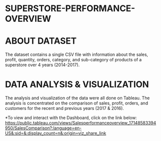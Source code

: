 # SUPERSTORE-PERFORMANCE-OVERVIEW

# ABOUT DATASET
The dataset contains a single CSV file with information about the sales, profit, quantity, orders, category, and sub-category of products of a superstore over 4 years (2014-2017).

# DATA ANALYSIS & VISUALIZATION
The analysis and visualization of the data were all done on Tableau.
The analysis is concentrated on the comparison of sales, profit, orders, and customers for the recent and previous years (2017 & 2016).

*To view and interact with the Dashboard, click on the link below:
  https://public.tableau.com/views/Salesperformanceoverview_17148583394950/SalesComparison?:language=en-US&:sid=&:display_count=n&:origin=viz_share_link
